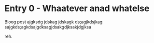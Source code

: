 # Entry 0 - Whaatever anad whatelse

Bloog post ajgksdg jdskag jdskagk ds;agjkdsjkag
sajgkds;agkdsajgdksagjdsakgdjksakjdgjksa

reh.